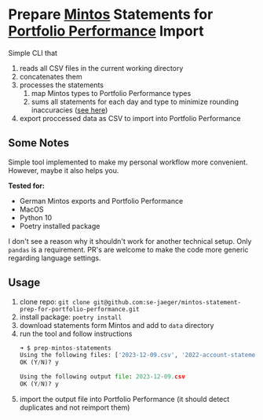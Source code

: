 # Prepare [Mintos](https://www.mintos.com/) Statements for [Portfolio Performance](https://www.portfolio-performance.info/) Import

Simple CLI that 
1. reads all CSV files in the current working directory
2. concatenates them
3. processes the statements
   1. map Mintos types to Portfolio Performance types
   2. sums all statements for each day and type to minimize rounding inaccuracies ([see here](https://github.com/portfolio-performance/portfolio/issues/1682#issuecomment-667650637))
4. export proccessed data as CSV to import into Portfolio Performance

## Some Notes
Simple tool implemented to make my personal workflow more convenient. However, maybe it also helps you.

**Tested for:**
- German Mintos exports and Portfolio Performance
- MacOS
- Python 10
- Poetry installed package

I don't see a reason why it shouldn't work for another technical setup. Only `pandas` is a requirement. PR's are welcome to make the code more generic regarding language settings.

## Usage
1. clone repo: `git clone git@github.com:se-jaeger/mintos-statement-prep-for-portfolio-performance.git`
2. install package: `poetry install`
3. download statements form Mintos and add to `data` directory
4. run the tool and follow instructions
    ```python
    ➜ $ prep-mintos-statements
    Using the following files: ['2023-12-09.csv', '2022-account-statement.csv', '2021-36326852-eur-de-statement.csv', '2020-36326852-eur-de-statement.csv', '2023-account-statement.csv']
    OK (Y/N)? y

    Using the following output file: 2023-12-09.csv
    OK (Y/N)? y
    ```
5. import the output file into Portfolio Performance (it should detect duplicates and not reimport them)